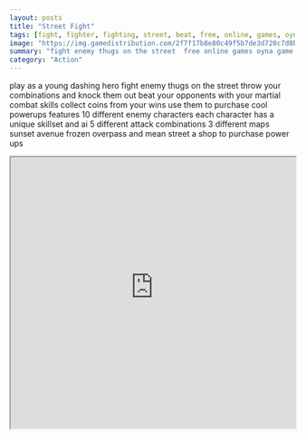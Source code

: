 ```yaml
---
layout: posts
title: "Street Fight"
tags: [fight, fighter, fighting, street, beat, free, online, games, oyna, game, free, games, play, play, games]
image: "https://img.gamedistribution.com/2f7f17b8e80c49f5b7de3d720c7d0bbb-1280x550.jpeg"
summary: "fight enemy thugs on the street  free online games oyna game free games play play games"
category: "Action"
---
```


play as a young dashing hero fight enemy thugs on the street throw your combinations and knock them out beat your opponents with your martial combat skills collect coins from your wins use them to purchase cool powerups features 10 different enemy characters each character has a unique skillset and ai 5 different attack combinations 3 different maps sunset avenue frozen overpass and mean street a shop to purchase power ups

<iframe width="100%" height="480px;" src="https://html5.gamedistribution.com/2f7f17b8e80c49f5b7de3d720c7d0bbb/"></iframe>